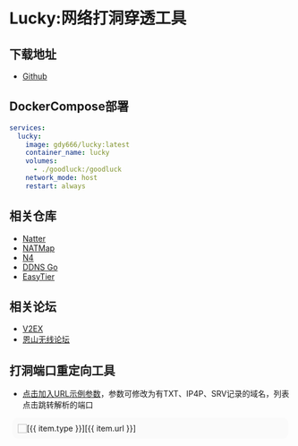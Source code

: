 # Lucky:网络打洞穿透工具
## 下载地址
- [Github](https://github.com/gdy666/lucky)

## DockerCompose部署
```yaml
services:
  lucky:
    image: gdy666/lucky:latest
    container_name: lucky
    volumes:
      - ./goodluck:/goodluck
    network_mode: host
    restart: always
```

## 相关仓库
- [Natter](https://github.com/MikeWang000000/Natter)
- [NATMap](https://github.com/heiher/natmap)
- [N4](https://github.com/MikeWang000000/n4)
- [DDNS Go](https://github.com/jeessy2/ddns-go)
- [EasyTier](https://github.com/EasyTier/EasyTier)

## 相关论坛
- [V2EX](https://www.v2ex.com/)
- [恩山无线论坛](https://www.right.com.cn/forum/)

## 打洞端口重定向工具
- [点击加入URL示例参数](?name=www.baidu.com)，参数可修改为有TXT、IP4P、SRV记录的域名，列表点击跳转解析的端口
<div class="container">
<div v-for="(item, index) in urlList" :key="index" class="list-item" @click="redirectPage(item.url)">
    <img class="favicon" :src="item.url + '/favicon.ico'">
    <span class="info">[{{ item.type }}][{{ item.url }}]</span>
</div>
</div>

<script setup>
import { ref, onMounted } from "vue";

const urlList = ref([]);

const dnsResolve = async (name, type) => {
  if (typeof window === 'undefined') return [];
  
  const url = `https://dns.alidns.com/resolve?name=${name}&type=${type}`;
  try {
    const res = await fetch(url);
    const data = await res.json();
    let items = [];
    if (type === '16') {
      items = txtDecode(data);
    } else if (type === '28') {
      items = ip4pDecode(data);
    } else if (type === '33') {
      items = srvDecode(data);
    }
    const typeMapping = { '16': 'TXT', '28': 'IP4P', '33': 'SRV' };
    items.forEach(item => item.type = typeMapping[type]);
    return items;
  } catch (error) {
    console.error(error);
    return [];
  }
};

const txtDecode = (data) => {
  const items = [];
  if (data.Answer) {
    data.Answer.forEach(ans => {
      const name = ans.name.replace(/\.$/, '');
      const port = ans.data.replace(/[^0-9]/ig, '');
      items.push({ url: 'https://' + name + ':' + port });
    });
  }
  return items;
};

const ip4pDecode = (data) => {
  const items = [];
  if (data.Answer) {
    data.Answer.forEach(ans => {
      const parts = ans.data.split(':');
      const ipHi = parseInt(parts[3], 16);
      const ipLo = parseInt(parts[4], 16);
      const ipv4 = `${(ipHi >> 8)}.${ipHi & 0xFF}.${(ipLo >> 8)}.${ipLo & 0xFF}`;
      const port = parseInt(parts[2], 16);
      items.push({ url: 'https://' + ipv4 + ':' + port });
    });
  }
  return items;
};

const srvDecode = (data) => {
  const items = [];
  if (data.Answer) {
    data.Answer.forEach(ans => {
      const parts = ans.data.split(' ');
      const server = parts[3].replace(/\.$/, '');
      const port = parts[2];
      items.push({ url: 'https://' + server + ':' + port });
    });
  }
  return items;
};

onMounted(async () => {
  if (typeof window === 'undefined') return;
  const queryParams = new URLSearchParams(window.location.search);
  const name = queryParams.get('name');
  const types = ['16', '28', '33'];
  let results = [];
  for (const t of types) {
    const res = await dnsResolve(name, t);
    results = results.concat(res);
  }
  urlList.value = results;
});

const redirectPage = (url) => {
  if (typeof window !== 'undefined') {
    window.open(url, '_blank');
  }
};
</script>
<style scoped>
.list-item {
  display: flex;
  align-items: center;
  margin: 5px;
  padding: 10px;
  background-color: #FAFAFA;
  border-radius: 10px;
  cursor: pointer;
}

.favicon {
  width: 16px;
  height: 16px;
}
</style>